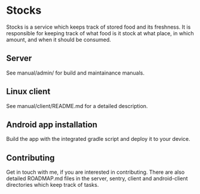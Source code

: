 # Stocks

Stocks is a service which keeps track of stored food and its freshness. It
is responsible for keeping track of what food is it stock at what place, 
in which amount, and when it should be consumed.

## Server

See manual/admin/ for build and maintainance manuals. 

## Linux client

See manual/client/README.md for a detailed description.

## Android app installation

Build the app with the integrated gradle script and deploy it to your device.

## Contributing

Get in touch with me, if you are interested in contributing. There are also
detailed ROADMAP.md files in the server, sentry, client and android-client
directories which keep track of tasks.
